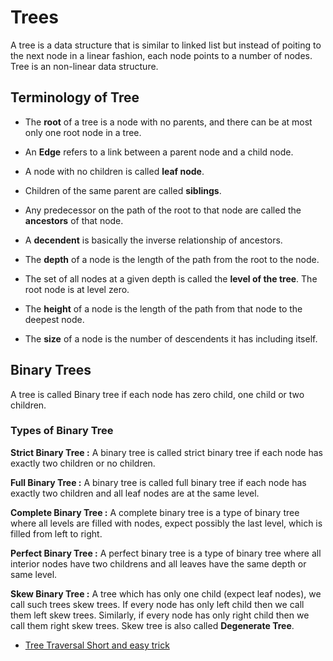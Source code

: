 # Trees

A tree is a data structure that is similar to linked list but instead of poiting to the next node in a linear fashion, each node points to a number of nodes. Tree is an non-linear data structure. 

## Terminology of Tree

- The **root** of a tree is a node with no parents, and there can be at most only one root node in a tree.

- An **Edge** refers to a link between a parent node and a child node.

- A node with no children is called **leaf node**.

- Children of the same parent are called **siblings**.

-  Any predecessor on the path of the root to that node are called the **ancestors** of that node.

- A **decendent** is basically the inverse relationship of ancestors.

- The **depth** of a node is the length of the path from the root to the node.

- The set of all nodes at a given depth is called the **level of the tree**. The root node is at level zero.

- The **height** of a node is the length of the path from that node to the deepest node.

- The **size** of a node is the number of descendents it has including itself.

## Binary Trees

A tree is called Binary tree if each node has zero child, one child or two children. 

### Types of Binary Tree

**Strict Binary Tree :** A binary tree is called strict binary tree if each node has exactly two children or no children.

**Full Binary Tree :** A binary tree is called full binary tree if each node has exactly two children and all leaf nodes are at the same level.

**Complete Binary Tree :** A complete binary tree is a type of binary tree where all levels are filled with nodes, expect possibly the last level, which is filled from left to right.

**Perfect Binary Tree :** A perfect binary tree is a type of binary tree where all interior nodes have two childrens and all leaves have the same depth or same level.

**Skew Binary Tree :** A tree which has only one child (expect leaf nodes), we call such trees skew trees. If every node has only left child then we call them left skew trees. Similarly, if every node has only right child then we call them right skew trees. Skew tree is also called **Degenerate Tree**.

- [Tree Traversal Short and easy trick](https://youtu.be/XRcC7bAtL3c?si=epXDCoNOyA7e826z)




